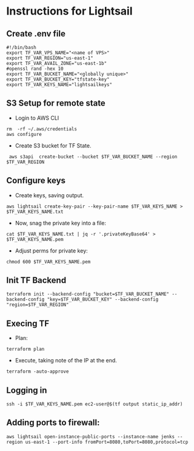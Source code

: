 # Instructions for Lightsail

## Create .env file
```
#!/bin/bash
export TF_VAR_VPS_NAME="<name of VPS>"
export TF_VAR_REGION="us-east-1"
export TF_VAR_AVAIL_ZONE="us-east-1b"
#openssl rand -hex 10
export TF_VAR_BUCKET_NAME="<globally unique>"
export TF_VAR_BUCKET_KEY="tfstate-key"
export TF_VAR_KEYS_NAME="lightsailkeys"
```
## S3 Setup for remote state

* Login to AWS CLI
```
rm  -rf ~/.aws/credentials
aws configure
```

* Create S3 bucket for TF State.
```
 aws s3api  create-bucket --bucket $TF_VAR_BUCKET_NAME --region $TF_VAR_REGION
```

## Configure keys
* Create keys, saving output.
```
aws lightsail create-key-pair --key-pair-name $TF_VAR_KEYS_NAME > $TF_VAR_KEYS_NAME.txt
```
* Now, snag the private key into a file:
```
cat $TF_VAR_KEYS_NAME.txt | jq -r '.privateKeyBase64' > $TF_VAR_KEYS_NAME.pem 
```
* Adjust perms for private key:
```
chmod 600 $TF_VAR_KEYS_NAME.pem
```

## Init TF Backend

```
terraform init --backend-config "bucket=$TF_VAR_BUCKET_NAME" --backend-config "key=$TF_VAR_BUCKET_KEY" --backend-config "region=$TF_VAR_REGION"
```

## Execing TF
* Plan:
```
terraform plan
```
* Execute, taking note of the IP at the end.
```
terraform -auto-approve
```

## Logging in
```
ssh -i $TF_VAR_KEYS_NAME.pem ec2-user@$(tf output static_ip_addr) 
```


## Adding ports to firewall:
```
aws lightsail open-instance-public-ports --instance-name jenks --region us-east-1 --port-info fromPort=8080,toPort=8080,protocol=tcp
```